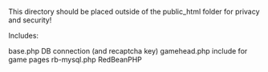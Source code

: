 This directory should be placed outside of the public_html folder for privacy and security!

Includes:

base.php			DB connection (and recaptcha key)
gamehead.php	include for game pages
rb-mysql.php	RedBeanPHP
